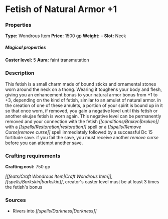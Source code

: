 ﻿---
Title: "Fetish of Natural Armor +1"
Type: "Wondrous Item"
Price: "1500 gp"
Weight: "–"
Slot: "Neck"
Caster level: "5"
Aura: "faint transmutation"
Description: |
  "This fetish is a small charm made of bound sticks and ornamental stones worn around the neck on a thong. Wearing it toughens your body and flesh, giving you an enhancement bonus to your natural armor bonus from +1 to +3, depending on the kind of fetish, similar to an _amulet of natural armor_. in the creation of one of these amulets, a portion of your spirit is bound up in it so that once worn, if removed, you gain a negative level until this fetish or another ekujae fetish is worn again. This negative level can be permanently removed and your connection with the fetish broken with a _restoration_ spell or a _remove curse_ spell immediately followed by a successful Dc 15 fortitude save. if you fail the save, you must receive another _remove curse_ before you can attempt another save."
Crafting cost: "750 gp"
Sources: "['Rivers into Darkness']"
---

# Fetish of Natural Armor +1

### Properties

**Type:** Wondrous Item **Price:** 1500 gp **Weight:** – **Slot:** Neck

##### Magical properties

**Caster level:** 5 **Aura:** faint transmutation

### Description

This fetish is a small charm made of bound sticks and ornamental stones worn around the neck on a thong. Wearing it toughens your body and flesh, giving you an enhancement bonus to your natural armor bonus from +1 to +3, depending on the kind of fetish, similar to an amulet of natural armor. in the creation of one of these amulets, a portion of your spirit is bound up in it so that once worn, if removed, you gain a negative level until this fetish or another ekujae fetish is worn again. This negative level can be permanently removed and your connection with the fetish _[[conditions/Broken|broken]]_ with a _[[spells/Restoration|restoration]]_ spell or a _[[spells/Remove Curse|remove curse]]_ spell immediately followed by a successful Dc 15 fortitude save. if you fail the save, you must receive another _remove curse_ before you can attempt another save.

### Crafting requirements

**Crafting cost:** 750 gp

_[[feats/Craft Wondrous Item|Craft Wondrous Item]]_, _[[spells/Barkskin|barkskin]]_, creator's caster level must be at least 3 times the fetish's bonus

### Sources

* Rivers into _[[spells/Darkness|Darkness]]_